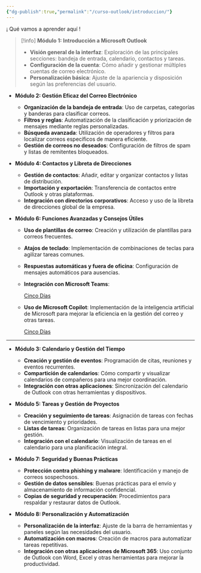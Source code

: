 ```yaml
---
{"dg-publish":true,"permalink":"/curso-outlook/introduccion/"}
---
```


¡ Qué vamos a aprender aquí !

>[!info] **Módulo 1: Introducción a Microsoft Outlook**
>- **Visión general de la interfaz**: Exploración de las principales secciones: bandeja de entrada, calendario, contactos y tareas.
>- **Configuración de la cuenta**: Cómo añadir y gestionar múltiples cuentas de correo electrónico.
>- **Personalización básica**: Ajuste de la apariencia y disposición según las preferencias del usuario.

- **Módulo 2: Gestión Eficaz del Correo Electrónico**
    - **Organización de la bandeja de entrada**: Uso de carpetas, categorías y banderas para clasificar correos.
    - **Filtros y reglas**: Automatización de la clasificación y priorización de mensajes mediante reglas personalizadas.
    - **Búsqueda avanzada**: Utilización de operadores y filtros para localizar correos específicos de manera eficiente.
    - **Gestión de correos no deseados**: Configuración de filtros de spam y listas de remitentes bloqueados.

- **Módulo 4: Contactos y Libreta de Direcciones**
    - **Gestión de contactos**: Añadir, editar y organizar contactos y listas de distribución.
    - **Importación y exportación**: Transferencia de contactos entre Outlook y otras plataformas.
    - **Integración con directorios corporativos**: Acceso y uso de la libreta de direcciones global de la empresa.

- **Módulo 6: Funciones Avanzadas y Consejos Útiles**
    - **Uso de plantillas de correo**: Creación y utilización de plantillas para correos frecuentes.
    - **Atajos de teclado**: Implementación de combinaciones de teclas para agilizar tareas comunes.
    - **Respuestas automáticas y fuera de oficina**: Configuración de mensajes automáticos para ausencias.
    - **Integración con Microsoft Teams**:
        
        [Cinco Días](https://cincodias.elpais.com/smartlife/pymes/2024-09-19/copilot-microsoft-mejores-funciones.html?utm_source=chatgpt.com)
        
    - **Uso de Microsoft Copilot**: Implementación de la inteligencia artificial de Microsoft para mejorar la eficiencia en la gestión del correo y otras tareas.
        
        [Cinco Días](https://cincodias.elpais.com/smartlife/pymes/2024-09-19/copilot-microsoft-mejores-funciones.html?utm_source=chatgpt.com)
        

---

- **Módulo 3: Calendario y Gestión del Tiempo**
    - **Creación y gestión de eventos**: Programación de citas, reuniones y eventos recurrentes.
    - **Compartición de calendarios**: Cómo compartir y visualizar calendarios de compañeros para una mejor coordinación.
    - **Integración con otras aplicaciones**: Sincronización del calendario de Outlook con otras herramientas y dispositivos.

- **Módulo 5: Tareas y Gestión de Proyectos**
    - **Creación y seguimiento de tareas**: Asignación de tareas con fechas de vencimiento y prioridades.
    - **Listas de tareas**: Organización de tareas en listas para una mejor gestión.
    - **Integración con el calendario**: Visualización de tareas en el calendario para una planificación integral.

- **Módulo 7: Seguridad y Buenas Prácticas**
    - **Protección contra phishing y malware**: Identificación y manejo de correos sospechosos.
    - **Gestión de datos sensibles**: Buenas prácticas para el envío y almacenamiento de información confidencial.
    - **Copias de seguridad y recuperación**: Procedimientos para respaldar y restaurar datos de Outlook.

- **Módulo 8: Personalización y Automatización**
    - **Personalización de la interfaz**: Ajuste de la barra de herramientas y paneles según las necesidades del usuario.
    - **Automatización con macros**: Creación de macros para automatizar tareas repetitivas.
    - **Integración con otras aplicaciones de Microsoft 365**: Uso conjunto de Outlook con Word, Excel y otras herramientas para mejorar la productividad.